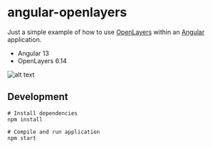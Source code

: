 # angular-openlayers

Just a simple example of how to use [OpenLayers](https://openlayers.org/) within an [Angular](https://angular.io/) application.

* Angular 13
* OpenLayers 6.14

![alt text](https://raw.githubusercontent.com/pzaenger/angular-openlayers/master/src/assets/preview.png)

## Development

```
# Install dependencies
npm install

# Compile and run application
npm start
```
